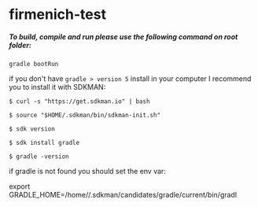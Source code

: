 # firmenich-test

##### To build, compile and run please use the following command on root folder:

`gradle bootRun`

if you don't have `gradle > version 5` install in your computer I recommend you to install it
with SDKMAN:

`$ curl -s "https://get.sdkman.io" | bash`

`$ source "$HOME/.sdkman/bin/sdkman-init.sh"`

`$ sdk version`

`$ sdk install gradle`

`$ gradle -version`

if gradle is not found you should set the env var:

export GRADLE_HOME=/home/<User>/.sdkman/candidates/gradle/current/bin/gradl



